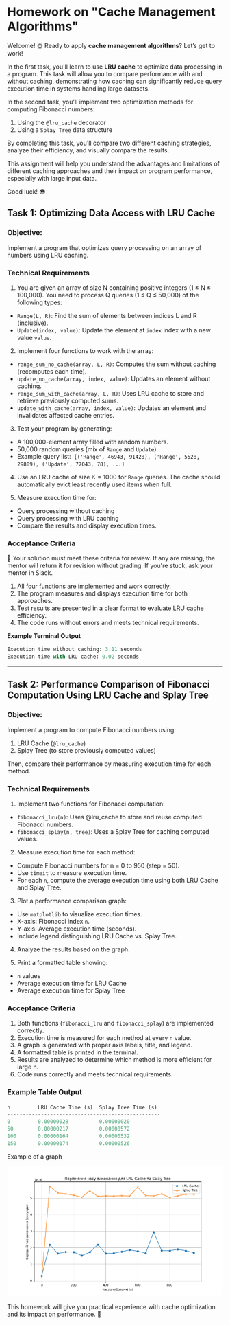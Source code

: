 # Homework on "Cache Management Algorithms"

Welcome! 🌞
Ready to apply **cache management algorithms**? Let’s get to work!

In the first task, you'll learn to use **LRU cache** to optimize data processing in a program. This task will allow you to compare performance with and without caching, demonstrating how caching can significantly reduce query execution time in systems handling large datasets.

In the second task, you'll implement two optimization methods for computing Fibonacci numbers:

1. Using the `@lru_cache` decorator
2. Using a `Splay Tree` data structure

By completing this task, you'll compare two different caching strategies, analyze their efficiency, and visually compare the results.

This assignment will help you understand the advantages and limitations of different caching approaches and their impact on program performance, especially with large input data.

Good luck! 😎


## Task 1: Optimizing Data Access with LRU Cache

### Objective:

Implement a program that optimizes query processing on an array of numbers using LRU caching.

### Technical Requirements

1. You are given an array of size N containing positive integers (1 ≤ N ≤ 100,000). You need to process Q queries (1 ≤ Q ≤ 50,000) of the following types:

- `Range(L, R)`: Find the sum of elements between indices L and R (inclusive).
- `Update(index, value)`: Update the element at `index` index with a new value `value`.

2. Implement four functions to work with the array:

- `range_sum_no_cache(array, L, R)`: Computes the sum without caching (recomputes each time).
- `update_no_cache(array, index, value)`: Updates an element without caching.
- `range_sum_with_cache(array, L, R)`: Uses LRU cache to store and retrieve previously computed sums.
- `update_with_cache(array, index, value)`: Updates an element and invalidates affected cache entries.

3. Test your program by generating:

- A 100,000-element array filled with random numbers.
- 50,000 random queries (mix of `Range` and `Update`).
- Example query list:` [('Range', 46943, 91428), ('Range', 5528, 29889), ('Update', 77043, 78), ...]`

4. Use an LRU cache of size K = 1000 for `Range` queries. The cache should automatically evict least recently used items when full.

5. Measure execution time for:

- Query processing without caching
- Query processing with LRU caching
- Compare the results and display execution times.

### Acceptance Criteria

📌 Your solution must meet these criteria for review. If any are missing, the mentor will return it for revision without grading. If you're stuck, ask your mentor in Slack.

1. All four functions are implemented and work correctly.
2. The program measures and displays execution time for both approaches.
3. Test results are presented in a clear format to evaluate LRU cache efficiency.
4. The code runs without errors and meets technical requirements.

**Example Terminal Output**

```python
Execution time without caching: 3.11 seconds  
Execution time with LRU cache: 0.02 seconds  
```

***

## Task 2: Performance Comparison of Fibonacci Computation Using LRU Cache and Splay Tree

### Objective:
Implement a program to compute Fibonacci numbers using:

1. LRU Cache (`@lru_cache`)
2. Splay Tree (to store previously computed values)

Then, compare their performance by measuring execution time for each method.

### Technical Requirements

1. Implement two functions for Fibonacci computation:

  - `fibonacci_lru(n)`: Uses @lru_cache to store and reuse computed Fibonacci numbers.
  - `fibonacci_splay(n, tree)`: Uses a Splay Tree for caching computed values.

2. Measure execution time for each method:

- Compute Fibonacci numbers for n = 0 to 950 (step = 50).
- Use `timeit` to measure execution time.
- For each `n`, compute the average execution time using both LRU Cache and Splay Tree.

3. Plot a performance comparison graph:

- Use `matplotlib` to visualize execution times.
- X-axis: Fibonacci index `n`.
- Y-axis: Average execution time (seconds).
- Include legend distinguishing LRU Cache vs. Splay Tree.

4. Analyze the results based on the graph.

5. Print a formatted table showing:

  - `n` values
  - Average execution time for LRU Cache
  - Average execution time for Splay Tree

### Acceptance Criteria

1. Both functions (`fibonacci_lru` and `fibonacci_splay`) are implemented correctly.
2. Execution time is measured for each method at every `n` value.
3. A graph is generated with proper axis labels, title, and legend.
4. A formatted table is printed in the terminal.
5. Results are analyzed to determine which method is more efficient for large n.
6. Code runs correctly and meets technical requirements.

### Example Table Output

```python
n         LRU Cache Time (s)  Splay Tree Time (s)  
--------------------------------------------------  
0         0.00000028          0.00000020  
50        0.00000217          0.00000572  
100       0.00000164          0.00000532  
150       0.00000174          0.00000526  
```

Example of a graph

![example](./assets/task.png)

This homework will give you practical experience with cache optimization and its impact on performance. 🚀
